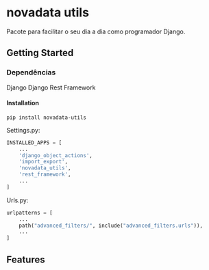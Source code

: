 # novadata utils
Pacote para facilitar o seu dia a dia como programador Django.

## Getting Started

### Dependências
Django
Django Rest Framework

#### Installation
```shell
pip install novadata-utils
```

Settings.py:
```python
INSTALLED_APPS = [
    ...
    'django_object_actions',
    'import_export',
    'novadata_utils',
    'rest_framework',
    ...
]
```

Urls.py:
```python
urlpatterns = [
    ...
    path("advanced_filters/", include("advanced_filters.urls")),
    ...
]
```


## Features
